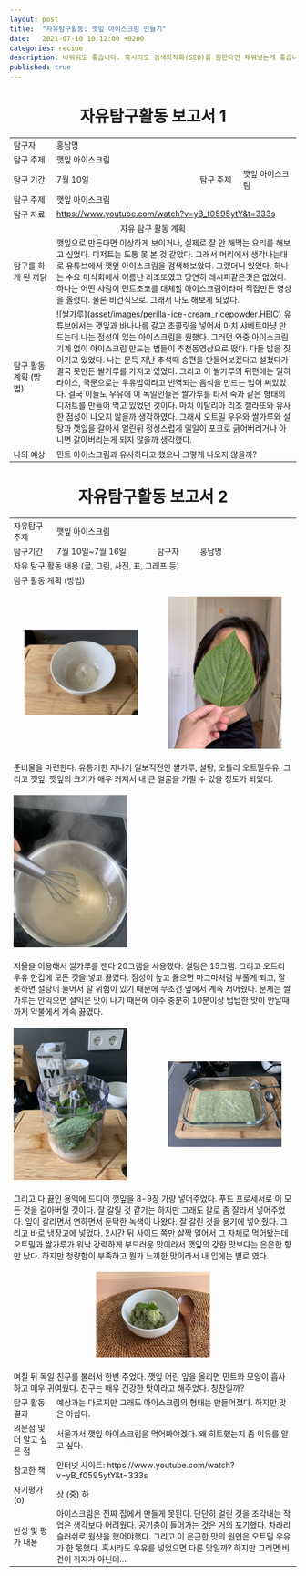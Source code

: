 ```yaml
---
layout: post
title:  "자유탐구활동: 깻잎 아이스크림 만들기"
date:   2021-07-10 10:12:00 +0200
categories: recipe
description: 비워둬도 좋습니다. 혹시라도 검색최적화(SEO)를 원한다면 채워넣는게 좋습니다.
published: true
---
```

 
<h1 style='text-align:center;font-weight:bold;'>자유탐구활동 보고서 1</h1>

<table>
  <tr>
    <td style="width: 15%;">탐구자</td>
    <td style="width: 85%;" colspan=3>홍남명</td>
  </tr>
  <tr>
    <td>탐구 주제</td>
    <td colspan=3>깻잎 아이스크림  </td>
  </tr>
  <tr>
    <td>탐구 기간</td>
    <td style="width: 50%;" >7월 10일</td>
    <td style="width: 15%;" >탐구 주제</td>
    <td style="width: 20%;" >깻잎 아이스크림  </td>
  </tr>
  <tr>
    <td>탐구 주제</td>
    <td colspan=3>깻잎 아이스크림  </td>
  </tr>
  <tr>
    <td>탐구 자료</td>
    <td colspan=3><a href="https://www.youtube.com/watch?v=yB_f0595ytY&t=333s">https://www.youtube.com/watch?v=yB_f0595ytY&t=333s</a></td>
  </tr>
  <tr>
    <td colspan=4 style='text-align:center'>자유 탐구 활동 계획</td>
  </tr>
  <tr>
    <td>탐구를 하게 된  까닭</td>
    <td colspan=3>깻잎으로 만든다면 이상하게 보이거나, 실제로 잘 안 해먹는 요리를 해보고 싶었다. 디저트는 도통 못 본 것 같았다. 그래서 머리에서 생각나는대로 유튜브에서 깻잎 아이스크림을 검색해보았다. 그랬더니 있었다. 하나는 수요 미식회에서 이름난 리조또였고 당연히 레시피같은것은 없었다. 하나는 어떤 사람이 민트초코를 대체할 아이스크림이라며 직접만든 영상을 올렸다. 물론 비건식으로. 그래서 나도 해보게 되었다.</td>
  </tr>
  <tr>
    <td>탐구 활동 계획 (방법)</td>
    <td colspan=3>
    ![쌀가루](asset/images/perilla-ice-cream_ricepowder.HEIC)
    유튜브에서는 깻잎과 바나나를 갈고 초콜릿을 넣어서 마치 샤베트마냥 만드는데 나는 점성이 있는 아이스크림을 원했다. 그러던 와중 아이스크림 기계 없이 아이스크림 만드는 법들이 추천동영상으로 떴다. 다들 밥을 짓이기고 있었다. 나는 문득 지난 추석때 송편을 만들어보겠다고 설쳤다가 결국 못만든 쌀가루를 가지고 있었다. 그리고 이 쌀가루의 뒤편에는 밀히라이스, 국문으로는 우유밥이라고 번역되는 음식을 만드는 법이 써있었다. 결국 이들도 우유에 이 독일인들은 쌀가루를 타서 죽과 같은 형태의 디저트를 만들어 먹고 있었던 것이다. 마치 이탈리아 리조 젤라또와 유사한 점성이 나오지 않을까 생각하였다. 그래서 오트밀 우유와 쌀가루와 설탕과 깻잎을 갈아서 얼린뒤 정성스럽게 일일이 포크로 긁어버리거나 아니면 갈아버리는게 되지 않을까 생각했다.</td>
  </tr>
  <tr>
    <td>나의 예상</td>
    <td colspan=3>민트 아이스크림과 유사하다고 했으니 그렇게 나오지 않을까?</td>
  </tr>
</table>
   
<h1 style='text-align:center;font-weight:bold;'>자유탐구활동 보고서 2</h1> 
<table>
  <tr>
    <td style="width: 15%;">자유탐구주제</td>
    <td style="width: 85%;" colspan=3>깻잎 아이스크림</td>
  </tr>
  <tr>
    <td style="width: 15%;">탐구기간</td>
    <td style="width: 35%;">7월 10일~7월 16일</td>
    <td style="width: 15%;">탐구자</td>
    <td style="width: 35%;">홍남명</td>
  </tr>
  <tr>
    <td colspan=4> 자유 탐구 활동 내용 (글, 그림, 사진, 표, 그래프 등)</td>
  </tr>
  <tr>
    <td colspan=4>탐구 활동 계획 (방법)</td>
  </tr>
  <tr>
     <td colspan=2>
       <p align="center">
     <img src="/asset/images/perilla-ice-cream_ricepowder.jpg" width="200px" />
     </p>
     </td>
     <td colspan=2>
     <p align="center">
     <img src="/asset/images/perilla-ice-cream_size.jpg" width="200px" />
     </p>
     </td>
  </tr>
  <tr>
  <td colspan=4>
     준비물을 마련한다. 유통기한 지나기 일보직전인 쌀가루, 설탕, 오틀리 오트밀우유, 그리고 깻잎. 깻잎의 크기가 매우 커져서 내 큰 얼굴을 가릴 수 있을 정도가 되었다. </td>
  </tr>
  <tr>
    <td colspan=4>
     <p align="left">
     <img src="/asset/images/perilla-ice-cream_boiling.jpg" width="200px" />
     </p>
  </tr>
  <tr>
    <td colspan=4>
    저울을 이용해서 쌀가루를 잰다 20그램을 사용했다. 설탕은 15그램. 그리고 오트리 우유 한컵에 모든 것을 넣고 끓였다. 점성이 높고 끓으면 마그마처럼 부풀게 되고, 잘못하면 설탕이 눌어서 탈 위험이 있기 때문에 무조건 옆에서 계속 저어줬다. 문제는 쌀가루는 안익으면 설익은 맛이 나기 때문에 아주 충분히 10분이상 텁텁한 맛이 안날때까지 약불에서 계속 끓였다.
    </td>
  </tr>
  <tr>
   <td colspan=2> 
   <p align="left">
     <img src="/asset/images/perilla-ice-cream_mixing.jpg" width="200px" />
     </p>
   </td>
   <td colspan=2> 
     <p align="center">
     <img src="/asset/images/perilla-ice-cream_mixture.jpg" width="200px" />
     </p>
    </td>
  </tr>
  <tr>
    <td colspan=4> 
    그리고 다 끓인 용액에 드디어 깻잎을 8-9장 가량 넣어주었다. 푸드 프로세서로 이 모든 것을 갈아버릴 것이다. 잘 갈릴 것 같기는 하지만 그래도 칼로 좀 잘라서 넣어주었다. 잎이 갈리면서 연하면서 둔탁한 녹색이 나왔다. 잘 갈린 것을 용기에 넣어줬다. 그리고 바로 냉장고에 넣었다. 2시간 뒤 사이드 쪽만 살짝 얼어서 그 자체로 먹어봤는데 오트밀과 쌀가루가 워낙 강력하게 부드러운 맛이라서 깻잎의 강한 맛보다는 은은한 향만 났다. 하지만 청량함이 부족하고 뭔가 느끼한 맛이라서 내 입에는 별로 였다.
    </td>
  </tr>
  <tr>
   <td colspan=4> 
   <p align="center">
     <img src="/asset/images/perilla-ice-cream_finish.jpg" width="200px" />
     </p>
   </td>
  </tr>
  <tr>
   <td colspan=4> 
    며칠 뒤 독일 친구를 불러서 한번 주었다. 깻잎 어린 잎을 올리면 민트와 모양이 흡사하고 매우 귀여웠다. 친구는 매우 건강한 맛이라고 해주었다. 칭찬일까? </td>
  </td>
  </tr>

  <tr>
    <td style="width: 15%;">탐구 활동 결과</td>
    <td style="width: 85%;" colspan=3> 예상과는 다르지만 그래도 아이스크림의 형태는 만들어졌다. 하지만 맛은 아쉽다. </td>
  </tr>
  <tr>
    <td style="width: 15%;">의문점 및 더 알고 싶은 점</td>
    <td style="width: 85%;" colspan=3> 서울가서 깻잎 아이스크림을 먹어봐야겠다. 왜 히트했는지 좀 이유를 알고 싶다. </td>
  </tr>
  <tr>
    <td style="width: 15%;">참고한 책</td>
    <td style="width: 85%;" colspan=3> 인터넷  사이트: https://www.youtube.com/watch?v=yB_f0595ytY&t=333s </td>
  </tr>
  <tr>
    <td style="width: 15%;">자기평가(o)</td>
    <td style="width: 85%;" colspan=3> 상 (중) 하  </td>
  </tr>
  <tr>
    <td style="width: 15%;">반성 및 평가 내용</td>
    <td style="width: 85%;" colspan=3> 아이스크림은 진짜 집에서 만들게 못된다. 단단히 얼린 것을 조각내는 작업은 생각보다 어려웠다. 공기층이 들어가는 것은 거의 포기했다. 차라리 슬러쉬로 원샷을 했어야했다. 그리고 이 은근한 맛의 원인은 오트밀 우유가 한 몫했다. 혹시라도 우유를 넣었으면 다른 맛일까? 하지만 그러면 비건이 취지가 아닌데… </td>
  </tr>
</table>

